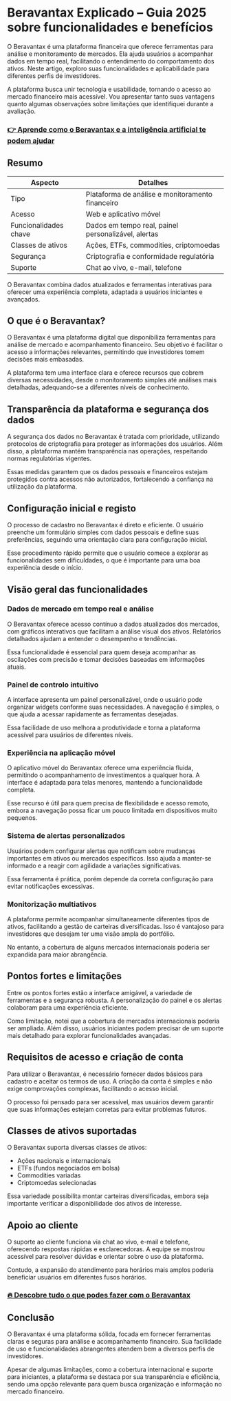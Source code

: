 # Beravantax Explicado – Guia 2025 sobre funcionalidades e benefícios
   
O Beravantax é uma plataforma financeira que oferece ferramentas para análise e monitoramento de mercados. Ela ajuda usuários a acompanhar dados em tempo real, facilitando o entendimento do comportamento dos ativos. Neste artigo, exploro suas funcionalidades e aplicabilidade para diferentes perfis de investidores.

A plataforma busca unir tecnologia e usabilidade, tornando o acesso ao mercado financeiro mais acessível. Vou apresentar tanto suas vantagens quanto algumas observações sobre limitações que identifiquei durante a avaliação.

### [👉 Aprende como o Beravantax e a inteligência artificial te podem ajudar](https://is.gd/dYT7H7)
## Resumo  

| Aspecto                  | Detalhes                                              |
|-------------------------|-------------------------------------------------------|
| Tipo                    | Plataforma de análise e monitoramento financeiro       |
| Acesso                  | Web e aplicativo móvel                                 |
| Funcionalidades chave   | Dados em tempo real, painel personalizável, alertas    |
| Classes de ativos       | Ações, ETFs, commodities, criptomoedas                 |
| Segurança              | Criptografia e conformidade regulatória                 |
| Suporte                | Chat ao vivo, e-mail, telefone                          |

O Beravantax combina dados atualizados e ferramentas interativas para oferecer uma experiência completa, adaptada a usuários iniciantes e avançados.

## O que é o Beravantax?  
O Beravantax é uma plataforma digital que disponibiliza ferramentas para análise de mercado e acompanhamento financeiro. Seu objetivo é facilitar o acesso a informações relevantes, permitindo que investidores tomem decisões mais embasadas.

A plataforma tem uma interface clara e oferece recursos que cobrem diversas necessidades, desde o monitoramento simples até análises mais detalhadas, adequando-se a diferentes níveis de conhecimento.

## Transparência da plataforma e segurança dos dados  
A segurança dos dados no Beravantax é tratada com prioridade, utilizando protocolos de criptografia para proteger as informações dos usuários. Além disso, a plataforma mantém transparência nas operações, respeitando normas regulatórias vigentes.

Essas medidas garantem que os dados pessoais e financeiros estejam protegidos contra acessos não autorizados, fortalecendo a confiança na utilização da plataforma.

## Configuração inicial e registo  
O processo de cadastro no Beravantax é direto e eficiente. O usuário preenche um formulário simples com dados pessoais e define suas preferências, seguindo uma orientação clara para configuração inicial.

Esse procedimento rápido permite que o usuário comece a explorar as funcionalidades sem dificuldades, o que é importante para uma boa experiência desde o início.

## Visão geral das funcionalidades  

### Dados de mercado em tempo real e análise  
O Beravantax oferece acesso contínuo a dados atualizados dos mercados, com gráficos interativos que facilitam a análise visual dos ativos. Relatórios detalhados ajudam a entender o desempenho e tendências.

Essa funcionalidade é essencial para quem deseja acompanhar as oscilações com precisão e tomar decisões baseadas em informações atuais.

### Painel de controlo intuitivo  
A interface apresenta um painel personalizável, onde o usuário pode organizar widgets conforme suas necessidades. A navegação é simples, o que ajuda a acessar rapidamente as ferramentas desejadas.

Essa facilidade de uso melhora a produtividade e torna a plataforma acessível para usuários de diferentes níveis.

### Experiência na aplicação móvel  
O aplicativo móvel do Beravantax oferece uma experiência fluida, permitindo o acompanhamento de investimentos a qualquer hora. A interface é adaptada para telas menores, mantendo a funcionalidade completa.

Esse recurso é útil para quem precisa de flexibilidade e acesso remoto, embora a navegação possa ficar um pouco limitada em dispositivos muito pequenos.

### Sistema de alertas personalizados  
Usuários podem configurar alertas que notificam sobre mudanças importantes em ativos ou mercados específicos. Isso ajuda a manter-se informado e a reagir com agilidade a variações significativas.

Essa ferramenta é prática, porém depende da correta configuração para evitar notificações excessivas.

### Monitorização multiativos  
A plataforma permite acompanhar simultaneamente diferentes tipos de ativos, facilitando a gestão de carteiras diversificadas. Isso é vantajoso para investidores que desejam ter uma visão ampla do portfólio.

No entanto, a cobertura de alguns mercados internacionais poderia ser expandida para maior abrangência.

## Pontos fortes e limitações  
Entre os pontos fortes estão a interface amigável, a variedade de ferramentas e a segurança robusta. A personalização do painel e os alertas colaboram para uma experiência eficiente.

Como limitação, notei que a cobertura de mercados internacionais poderia ser ampliada. Além disso, usuários iniciantes podem precisar de um suporte mais detalhado para explorar funcionalidades avançadas.

## Requisitos de acesso e criação de conta  
Para utilizar o Beravantax, é necessário fornecer dados básicos para cadastro e aceitar os termos de uso. A criação da conta é simples e não exige comprovações complexas, facilitando o acesso inicial.

O processo foi pensado para ser acessível, mas usuários devem garantir que suas informações estejam corretas para evitar problemas futuros.

## Classes de ativos suportadas  
O Beravantax suporta diversas classes de ativos:  
- Ações nacionais e internacionais  
- ETFs (fundos negociados em bolsa)  
- Commodities variadas  
- Criptomoedas selecionadas  

Essa variedade possibilita montar carteiras diversificadas, embora seja importante verificar a disponibilidade dos ativos de interesse.

## Apoio ao cliente  
O suporte ao cliente funciona via chat ao vivo, e-mail e telefone, oferecendo respostas rápidas e esclarecedoras. A equipe se mostrou acessível para resolver dúvidas e orientar sobre o uso da plataforma.

Contudo, a expansão do atendimento para horários mais amplos poderia beneficiar usuários em diferentes fusos horários.

### [🔥 Descobre tudo o que podes fazer com o Beravantax](https://is.gd/dYT7H7)
## Conclusão  
O Beravantax é uma plataforma sólida, focada em fornecer ferramentas claras e seguras para análise e acompanhamento financeiro. Sua facilidade de uso e funcionalidades abrangentes atendem bem a diversos perfis de investidores.

Apesar de algumas limitações, como a cobertura internacional e suporte para iniciantes, a plataforma se destaca por sua transparência e eficiência, sendo uma opção relevante para quem busca organização e informação no mercado financeiro.